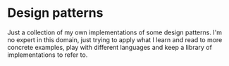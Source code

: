 # Design patterns

Just a collection of my own implementations of some design patterns. I'm no expert in this domain, just trying to apply what I learn and read to more concrete examples, play with different languages and keep a library of implementations to refer to.

